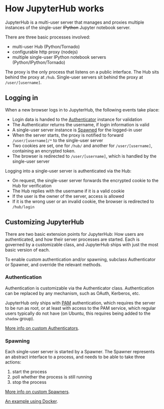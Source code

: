 # How JupyterHub works

JupyterHub is a multi-user server that manages and proxies multiple instances of the single-user <del>IPython</del> Jupyter notebook server.

There are three basic processes involved:

- multi-user Hub (Python/Tornado)
- configurable http proxy (nodejs)
- multiple single-user IPython notebook servers (Python/IPython/Tornado)

The proxy is the only process that listens on a public interface.
The Hub sits behind the proxy at `/hub`.
Single-user servers sit behind the proxy at `/user/[username]`.


## Logging in

When a new browser logs in to JupyterHub, the following events take place:

- Login data is handed to the [Authenticator](#authentication) instance for validation
- The Authenticator returns the username, if login information is valid
- A single-user server instance is [Spawned](#spawning) for the logged-in user
- When the server starts, the proxy is notified to forward `/user/[username]/*` to the single-user server
- Two cookies are set, one for `/hub/` and another for `/user/[username]`,
  containing an encrypted token.
- The browser is redirected to `/user/[username]`, which is handled by the single-user server

Logging into a single-user server is authenticated via the Hub:

- On request, the single-user server forwards the encrypted cookie to the Hub for verification
- The Hub replies with the username if it is a valid cookie
- If the user is the owner of the server, access is allowed
- If it is the wrong user or an invalid cookie, the browser is redirected to `/hub/login`


## Customizing  JupyterHub

There are two basic extension points for JupyterHub: How users are authenticated,
and how their server processes are started.
Each is governed by a customizable class,
and JupyterHub ships with just the most basic version of each.

To enable custom authentication and/or spawning,
subclass Authenticator or Spawner,
and override the relevant methods.


### Authentication

Authentication is customizable via the Authenticator class.
Authentication can be replaced by any mechanism,
such as OAuth, Kerberos, etc.

JupyterHub only ships with [PAM](http://en.wikipedia.org/wiki/Pluggable_authentication_module) authentication,
which requires the server to be run as root,
or at least with access to the PAM service,
which regular users typically do not have
(on Ubuntu, this requires being added to the `shadow` group).

[More info on custom Authenticators](authenticators.md).


### Spawning

Each single-user server is started by a Spawner.
The Spawner represents an abstract interface to a process,
and needs to be able to take three actions:

1. start the process
2. poll whether the process is still running
3. stop the process

[More info on custom Spawners](spawners.md).

[An example using Docker](https://github.com/jupyter/dockerspawner).
